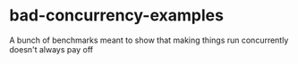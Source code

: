 # bad-concurrency-examples
A bunch of benchmarks meant to show that making things run concurrently doesn't always pay off
